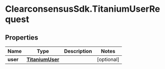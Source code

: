 # ClearconsensusSdk.TitaniumUserRequest

## Properties

Name | Type | Description | Notes
------------ | ------------- | ------------- | -------------
**user** | [**TitaniumUser**](TitaniumUser.md) |  | [optional] 


